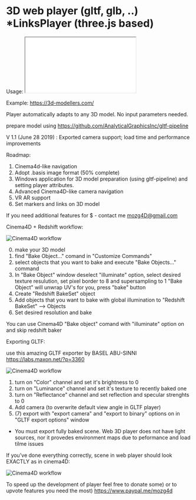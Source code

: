 # 3D web player (gltf, glb, ..) *LinksPlayer (three.js based)

Usage: <iframe src="LinksPlayer.htm?id=1" allowfullscreen></iframe>

Example: https://3d-modellers.com/

Player automatically adapts to any 3D model. No input parameters needed.

prepare model using https://github.com/AnalyticalGraphicsInc/gltf-pipeline

V 1.1 (June 28 2019) : Exported camera support; load time and performance improvements

Roadmap:
1. Cinema4d-like navigation
2. Adopt .basis image format (50% complete)
3. Windows application for 3D model preparation (using gltf-pipeline) and setting player attributes.
4. Advanced Cinema4D-like camera navigation
5. VR AR support
6. Set markers and links on 3D model

If you need additional features for $ - contact me mozg4D@gmail.com

Cinema4D + Redshift workflow:

![Cinema4D workflow](https://github.com/mozg4D/gltf-web-player/blob/master/cinema4d_2.jpg)

0. make your 3D model
1. find "Bake Object..." comand in "Customize Commands"
2. select objects that you want to bake and execute "Bake Objects..." command
3. In "Bake Object" window deselect "illuminate" option, select desired texture resulution, set pixel border to 8 and supersampling to 1
"Bake Object" will unwrap UV's for you, press "bake" button
4. Create "Redshift BakeSet" object
5. Add objects that you want to bake with global illumination to "Redshift BakeSet" --> Objects
6. Set desired resolution and bake

You can use Cinema4D "Bake object" comand with "illuminate" option on and skip redshift baker

Exporting GLTF:

use this amazing GLTF exporter by BASEL ABU-SINNI
https://labs.maxon.net/?p=3360

![Cinema4D workflow](https://github.com/mozg4D/gltf-web-player/blob/master/cinema4d_1.jpg)

1. turn on "Color" channel and set it's brightness to 0
2. turn on "Luminance" channel and set it's texture to recently baked one
3. turn on "Reflectance" channel and set reflection and specular strenghts to 0
4. Add camera (to overwrite default view angle in GLTF player)
5. (7) export with "export camera" and "export to binary" options on in "GLTF export options" window

* You must export fully baked scene. Web 3D player does not have light sources, nor it provedes environment maps due to peformance and load tilme issues

If you've done everything correctly, scene in web player should look EXACTLY as in cinema4D:

![Cinema4D workflow](https://github.com/mozg4D/gltf-web-player/blob/master/result.jpg)

To speed up the development of player feel free to donate some) or to upvote features you need the most)
https://www.paypal.me/mozg4d
